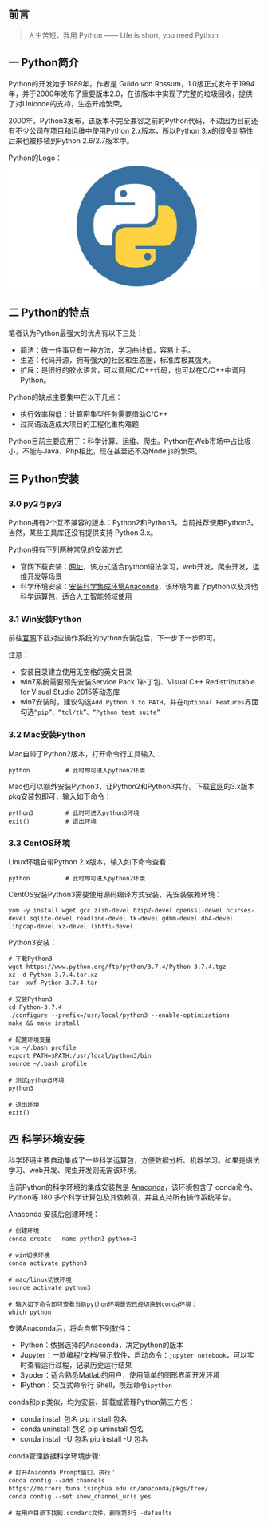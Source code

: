 ## 前言

> 人生苦短，我用 Python —— Life is short, you need Python

## 一 Python简介

Python的开发始于1989年，作者是 Guido von Rossum，1.0版正式发布于1994年，并于2000年发布了重要版本2.0，在该版本中实现了完整的垃圾回收，提供了对Unicode的支持，生态开始繁荣。  

2000年，Python3发布，该版本不完全兼容之前的Python代码，不过因为目前还有不少公司在项目和运维中使用Python 2.x版本，所以Python 3.x的很多新特性后来也被移植到Python 2.6/2.7版本中。 

Python的Logo：  
![](../images/python/01-00.jpeg)  

## 二 Python的特点

笔者认为Python最强大的优点有以下三处：
- 简洁：做一件事只有一种方法，学习曲线低，容易上手。
- 生态：代码开源，拥有强大的社区和生态圈，标准库极其强大。
- 扩展：是很好的胶水语言，可以调用C/C++代码，也可以在C/C++中调用Python。

Python的缺点主要集中在以下几点：
- 执行效率稍低：计算密集型任务需要借助C/C++
- 过简语法造成大项目的工程化重构难题

Python目前主要应用于：科学计算、运维、爬虫。Python在Web市场中占比极小，不能与Java、Php相比，现在甚至还不及Node.js的繁荣。    

## 三 Python安装

### 3.0 py2与py3

Python拥有2个互不兼容的版本：Python2和Python3，当前推荐使用Python3。当然，某些工具库还没有提供支持 Python 3.x。   

Python拥有下列两种常见的安装方式
- 官网下载安装：[网址](https://www.python.org/)，该方式适合python语法学习，web开发，爬虫开发，运维开发等场景
- 科学环境安装：[安装科学集成环境Anaconda](https://www.continuum.io/downloads)，该环境内置了python以及其他科学运算包，适合人工智能领域使用

### 3.1 Win安装Python

前往[官网](https://www.python.org/)下载对应操作系统的python安装包后，下一步下一步即可。  

注意：
- 安装目录建立使用无空格的英文目录
- win7系统需要预先安装Service Pack 1补丁包、Visual C++ Redistributable for Visual Studio 2015等动态库
- win7安装时，建议勾选`Add Python 3 to PATH`，并在`Optional Features`界面勾选`“pip”、“tcl/tk”、“Python test suite”`

### 3.2 Mac安装Python

Mac自带了Python2版本，打开命令行工具输入：
```
python          # 此时即可进入python2环境
```

Mac也可以额外安装Python3，让Python2和Python3共存。下载[官网](https://www.python.org/)的3.x版本pkg安装包即可，输入如下命令：
```
python3         # 此时可进入python3环境
exit()          # 退出环境
```

### 3.3 CentOS环境

Linux环境自带Python 2.x版本，输入如下命令查看：
```
python          # 此时即可进入python2环境
```

CentOS安装Python3需要使用源码编译方式安装，先安装依赖环境：
```
yum -y install wget gcc zlib-devel bzip2-devel openssl-devel ncurses-devel sqlite-devel readline-devel tk-devel gdbm-devel db4-devel libpcap-devel xz-devel libffi-devel
```

Python3安装：
```
# 下载Python3
wget https://www.python.org/ftp/python/3.7.4/Python-3.7.4.tgz
xz -d Python-3.7.4.tar.xz
tar -xvf Python-3.7.4.tar

# 安装Python3
cd Python-3.7.4
./configure --prefix=/usr/local/python3 --enable-optimizations
make && make install

# 配置环境变量
vim ~/.bash_profile
export PATH=$PATH:/usr/local/python3/bin
source ~/.bash_profile

# 测试python3环境
python3

# 退出环境
exit()          
```

## 四 科学环境安装 

科学环境主要自动集成了一些科学运算包，方便数据分析、机器学习。如果是语法学习、web开发、爬虫开发则无需该环境。  

当前Python的科学环境的集成安装包是 [Anaconda](https://www.continuum.io/downloads)，该环境包含了 conda命令、Python等 180 多个科学计算包及其依赖项，并且支持所有操作系统平台。  

Anaconda 安装后创建环境：
```
# 创建环境
conda create --name python3 python=3

# win切换环境
conda activate python3

# mac/linux切换环境
source activate python3

# 输入如下命令即可查看当前python环境是否已经切换到conda环境：
which python
```

安装Anaconda后，将会自带下列软件：
- Python：依据选择的Anaconda，决定python的版本
- Jupyter：一款编程/文档/展示软件，启动命令：`jupyter notebook`，可以实时查看运行过程，记录历史运行结果
- Sypder：适合熟悉Matlab的用户，使用简单的图形界面开发环境
- IPython：交互式命令行 Shell，唤起命令`ipython`

conda和pip类似，均为安装、卸载或管理Python第三方包：
- conda install 包名   pip install 包名
- conda uninstall 包名   pip uninstall 包名
- conda install -U 包名   pip install -U 包名

conda管理数据科学环境步骤:
```
# 打开Anaconda Prompt窗口，执行：
conda config --add channels https://mirrors.tuna.tsinghua.edu.cn/anaconda/pkgs/free/
conda config --set show_channel_urls yes

# 在用户目录下找到.condarc文件，删除第3行 -defaults 
```